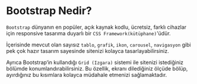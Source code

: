 # **Bootstrap Nedir?**

`Bootstrap` dünyanın en popüler, açık kaynak kodlu, ücretsiz, farklı cihazlar için responsive tasarıma duyarlı bir `CSS Framework(kütüphane)`'üdür.

İçerisinde mevcut olan sayısız `tablo`, `grafik`, `ikon`, `carousel`, `navigasyon` gibi pek çok hazır tasarım sayesinde sitenizi kolayca tasarlayabilirsiniz.

Ayrıca Bootstrap‘in kullandığı `Grid (Izgara)` sistemi ile sitenizi istediğiniz bölümde konumlandırabilirsiniz. Bu özellik, ekranı dilediğiniz ölçüde bölüp, ayırdığınız bu kısımlara kolayca müdahale etmenizi sağlamaktadır.
